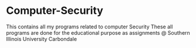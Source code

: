 # Computer-Security
This contains all my programs related to computer Security
These all programs are done for the educational purpose
as assignments @ Southern Illinois University Carbondale
